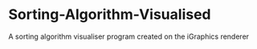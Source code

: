 # Sorting-Algorithm-Visualised
A sorting algorithm visualiser program created on the iGraphics renderer
